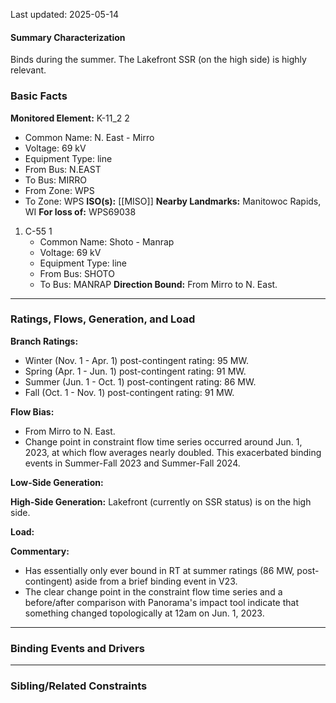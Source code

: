 Last updated: 2025-05-14
#### Summary Characterization
Binds during the summer. The Lakefront SSR (on the high side) is highly relevant.
### Basic Facts
**Monitored Element:** K-11_2 2
- Common Name: N. East - Mirro
- Voltage: 69 kV
- Equipment Type: line
- From Bus: N.EAST
- To Bus: MIRRO
- From Zone: WPS
- To Zone: WPS
**ISO(s):** [[MISO]]
**Nearby Landmarks:** Manitowoc Rapids, WI
**For loss of:** WPS69038
1. C-55 1
    - Common Name: Shoto - Manrap
    - Voltage: 69 kV
	- Equipment Type: line
    - From Bus: SHOTO
    - To Bus: MANRAP
**Direction Bound:** From Mirro to N. East.

---
### Ratings, Flows, Generation, and Load
**Branch Ratings:**
- Winter (Nov. 1 - Apr. 1) post-contingent rating: 95 MW.
- Spring (Apr. 1 - Jun. 1) post-contingent rating: 91 MW.
- Summer (Jun. 1 - Oct. 1) post-contingent rating: 86 MW.
- Fall (Oct. 1 - Nov. 1) post-contingent rating: 91 MW.

**Flow Bias:**
- From Mirro to N. East.
- Change point in constraint flow time series occurred around Jun. 1, 2023, at which flow averages nearly doubled. This exacerbated binding events in Summer-Fall 2023 and Summer-Fall 2024.

**Low-Side Generation:**

**High-Side Generation:**
Lakefront (currently on SSR status) is on the high side.

**Load:**

**Commentary:**
- Has essentially only ever bound in RT at summer ratings (86 MW, post-contingent) aside from a brief binding event in V23.
- The clear change point in the constraint flow time series and a before/after comparison with Panorama's impact tool indicate that something changed topologically at 12am on Jun. 1, 2023.
---
### Binding Events and Drivers

---
### Sibling/Related Constraints